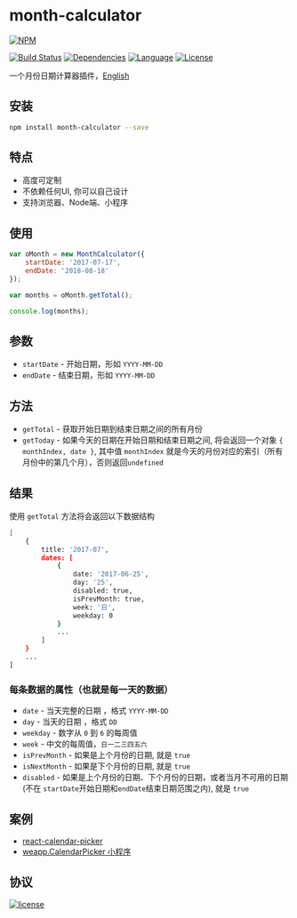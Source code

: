 # month-calculator
[![NPM][img-npm]][url-npm]

[![Build Status][img-travis]][url-travis]
[![Dependencies][img-david]][url-david]
[![Language][img-javascript]][url-github]
[![License][img-mit]][url-mit]

一个月份日期计算器插件，[English](./README.md)


## 安装

```bash
npm install month-calculator --save
```


## 特点

- 高度可定制
- 不依赖任何UI, 你可以自己设计
- 支持浏览器、Node端、小程序


## 使用

```javascript
var oMonth = new MonthCalculator({
    startDate: '2017-07-17',
    endDate: '2018-08-18'
});

var months = oMonth.getTotal();

console.log(months);
```


## 参数

- `startDate` - 开始日期，形如 `YYYY-MM-DD`
- `endDate` -  结束日期，形如 `YYYY-MM-DD`


## 方法

- `getTotal` - 获取开始日期到结束日期之间的所有月份
- `getToday` - 如果今天的日期在开始日期和结束日期之间, 将会返回一个对象 `{ monthIndex, date }`, 其中值 `monthIndex` 就是今天的月份对应的索引（所有月份中的第几个月），否则返回`undefined`


## 结果

使用 `getTotal` 方法将会返回以下数据结构

```bash
[
    {
        title: '2017-07',
        dates: [
            {
                date: '2017-06-25',
                day: '25',
                disabled: true,
                isPrevMonth: true,
                week: '日',
                weekday: 0
            }
            ...
        ]
    }
    ...
]
```


### 每条数据的属性（也就是每一天的数据）
- `date` - 当天完整的日期 ，格式 `YYYY-MM-DD`
- `day` - 当天的日期 ，格式 `DD`
- `weekday` - 数字从 `0` 到 `6` 的每周值
- `week` - 中文的每周值，`日一二三四五六`
- `isPrevMonth` - 如果是上个月份的日期, 就是 `true`
- `isNextMonth` - 如果是下个月份的日期, 就是 `true`
- `disabled` - 如果是上个月份的日期、下个月份的日期，或者当月不可用的日期(不在 `startDate`开始日期和`endDate`结束日期范围之内),  就是 `true`


## 案例

- [react-calendar-picker](https://github.com/ChanceYu/react-calendar-picker)
- [weapp.CalendarPicker 小程序](https://github.com/ChanceYu/weapp#weappcalendarpicker)


## 协议

[![license][img-mit]][url-mit]


[url-github]: https://github.com/ChanceYu/month-calculator
[url-npm]: https://www.npmjs.com/package/month-calculator
[url-travis]: https://travis-ci.org/ChanceYu/month-calculator
[url-david]: https://david-dm.org/ChanceYu/month-calculator
[url-mit]: https://opensource.org/licenses/mit-license.php

[img-npm]: https://nodei.co/npm/month-calculator.png?compact=true
[img-travis]: https://travis-ci.org/ChanceYu/month-calculator.svg?branch=master
[img-david]: https://david-dm.org/ChanceYu/month-calculator/status.svg
[img-javascript]: https://img.shields.io/badge/language-JavaScript-brightgreen.svg
[img-mit]: https://img.shields.io/badge/license-MIT-blue.svg
